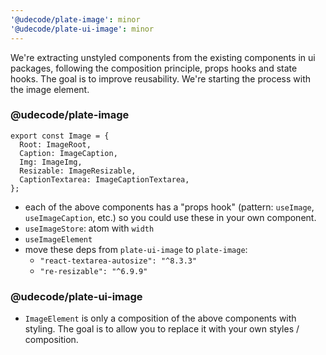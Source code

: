 ```yaml
---
'@udecode/plate-image': minor
'@udecode/plate-ui-image': minor
---
```


We're extracting unstyled components from the existing components in ui packages, following the composition principle, props hooks and state hooks. The goal is to improve reusability. We're starting the process with the image element. 

### @udecode/plate-image

```tsx
export const Image = {
  Root: ImageRoot,
  Caption: ImageCaption,
  Img: ImageImg,
  Resizable: ImageResizable,
  CaptionTextarea: ImageCaptionTextarea,
};
```
- each of the above components has a "props hook" (pattern: `useImage`, `useImageCaption`, etc.) so you could use these in your own component.
- `useImageStore`: atom with `width`
- `useImageElement`
- move these deps from `plate-ui-image` to `plate-image`:
  - `"react-textarea-autosize": "^8.3.3"`
  - `"re-resizable": "^6.9.9"`

### @udecode/plate-ui-image

- `ImageElement` is only a composition of the above components with styling. The goal is to allow you to replace it with your own styles / composition.